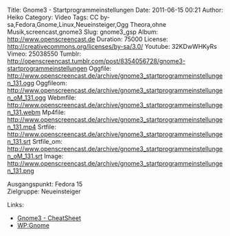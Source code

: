 Title: Gnome3 - Startprogrammeinstellungen
Date: 2011-06-15 00:21
Author: Heiko
Category: Video
Tags: CC by-sa,Fedora,Gnome,Linux,Neueinsteiger,Ogg Theora,ohne Musik,screencast,gnome3
Slug: gnome3_gsp
Album: http://www.openscreencast.de
Duration: 75000
License: http://creativecommons.org/licenses/by-sa/3.0/
Youtube: 32KDwWHKyRs
Vimeo: 25038550
Tumblr: http://openscreencast.tumblr.com/post/8354056728/gnome3-startprogrammeinstellungen
Oggfile: http://www.openscreencast.de/archive/gnome3_startprogrammeinstellungen_131.ogg
Oggfileom: http://www.openscreencast.de/archive/gnome3_startprogrammeinstellungen_oM_131.ogg
Webmfile: http://www.openscreencast.de/archive/gnome3_startprogrammeinstellungen_131.webm
Mp4file: http://www.openscreencast.de/archive/gnome3_startprogrammeinstellungen_131.mp4
Srtfile: http://www.openscreencast.de/archive/gnome3_startprogrammeinstellungen_131.srt
Srtfile_om: http://www.openscreencast.de/archive/gnome3_startprogrammeinstellungen_oM_131.srt
Image: http://www.openscreencast.de/archive/gnome3_startprogrammeinstellungen_131.png

Ausgangspunkt: Fedora 15  
Zielgruppe: Neueinsteiger  

Links:

  * [Gnome3 - CheatSheet](http://live.gnome.org/GnomeShell/CheatSheet "Link zu gnome.org" )
  * [WP:Gnome](http://de.wikipedia.org/wiki/Gnome "Link zu Wikipedia Gnome" )

